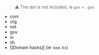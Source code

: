> ⚠️ The dot is not included, ie `gov` = `.gov`

- com
- org
- net
- gov
- io
- sh
- [[Domain hacks]] (ie: `boe.hs`)